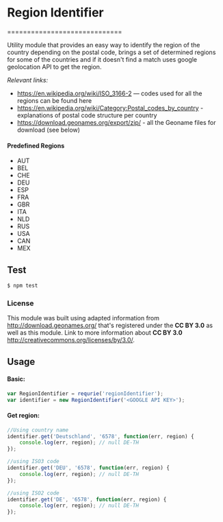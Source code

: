 # Region Identifier
=============================

Utility module that provides an easy way to identify the region of the country depending on the postal code, brings a set of determined regions for some of the countries and if it doesn't find a match uses google geolocation API to get the region.

*Relevant links:*
* https://en.wikipedia.org/wiki/ISO_3166-2 — codes used for all the regions can be found here
* https://en.wikipedia.org/wiki/Category:Postal_codes_by_country - explanations of postal code structure per country
* https://download.geonames.org/export/zip/ - all the Geoname files for download (see below)

#### Predefined Regions
- AUT
- BEL
- CHE
- DEU 
- ESP
- FRA
- GBR
- ITA
- NLD
- RUS
- USA
- CAN
- MEX

## Test
```sh
$ npm test
```

### License
This module was built using adapted information from http://download.geonames.org/ that's registered under the **CC BY 3.0** as well as this module.
Link to more information about **CC BY 3.0** http://creativecommons.org/licenses/by/3.0/.

## Usage

#### Basic:
```javascript
var RegionIdentifier = requrie('regionIdentifier');
var identifier = new RegionIdentifier('<GOOGLE API KEY>');
```
#### Get region:
```javascript
//Using country name
identifier.get('Deutschland', '6578', function(err, region) {
    console.log(err, region); // null DE-TH
});

//using ISO3 code
identifier.get('DEU', '6578', function(err, region) {
    console.log(err, region); // null DE-TH
});

//using ISO2 code
identifier.get('DE', '6578', function(err, region) {
    console.log(err, region); // null DE-TH
});
```
